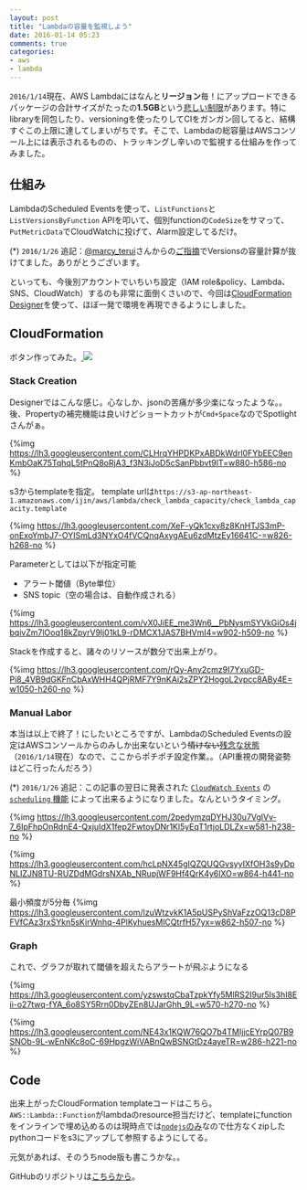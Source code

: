 ```yaml
---
layout: post
title: "Lambdaの容量を監視しよう"
date: 2016-01-14 05:23
comments: true
categories: 
- aws
- lambda
---
```


`2016/1/14`現在、AWS Lambdaにはなんと**リージョン**毎！にアップロードできるパッケージの合計サイズがたったの**1.5GB**という[悲しい制限](http://docs.aws.amazon.com/lambda/latest/dg/limits.html#limits-list)があります。特にlibraryを同包したり、versioningを使ったりしてCIをガンガン回してると、結構すぐこの上限に達してしまいがちです。そこで、Lambdaの総容量はAWSコンソール上には表示されるものの、トラッキングし辛いので監視する仕組みを作ってみました。

## 仕組み

LambdaのScheduled Eventsを使って、`ListFunctions`と`ListVersionsByFunction` APIを叩いて、個別functionの`CodeSize`をサマって、`PutMetricData`でCloudWatchに投げて、Alarm設定してるだけ。

<script src="https://gist-it.appspot.com/https://github.com/ijin/check_lambda_capacity/blob/master/lambda_function.py"></script>

(*) `2016/1/26` 追記：[@marcy_terui](https://twitter.com/marcy_terui)さんからの[ご指摘](https://twitter.com/marcy_terui/status/689326911634329600)でVersionsの容量計算が抜けてました。ありがとうございます。

といっても、今後別アカウントでいちいち設定（IAM role&policy、Lambda、SNS、CloudWatch）するのも非常に面倒くさいので、今回は[CloudFormation Designer](http://docs.aws.amazon.com/AWSCloudFormation/latest/UserGuide/working-with-templates-cfn-designer.html)を使って、ほぼ一発で環境を再現できるようにしました。

## CloudFormation

ボタン作ってみた。<a href="https://console.aws.amazon.com/cloudformation/home?region=ap-northeast-1#/stacks/new?stackName=check-lambda-capacity&templateURL=https://s3-ap-northeast-1.amazonaws.com/ijin/aws/lambda/check_lambda_capacity/check_lambda_capacity.template">
<img src="https://s3.amazonaws.com/cloudformation-examples/cloudformation-launch-stack.png">
</a>

### Stack Creation
Designerではこんな感じ。心なしか、jsonの苦痛が多少楽になったような。。後、Propertyの補完機能は良いけどショートカットが`Cmd+Space`なのでSpotlightさんがぁ。

{%img https://lh3.googleusercontent.com/CLHrqYHPDKPxABDkWdrl0FYbEEC9enKmbOaK75TqhqL5tPnQ8oRjA3_f3N3iJoD5cSanPbbvt9lT=w880-h586-no %}

s3からtemplateを指定。
template urlは`https://s3-ap-northeast-1.amazonaws.com/ijin/aws/lambda/check_lambda_capacity/check_lambda_capacity.template`


{%img https://lh3.googleusercontent.com/XeF-yQk1cxy8z8KnHTJS3mP-onExoYmbJ7-OYISmLd3NYxO4fVCQnqAxygAEu6zdMtzEy16641C-=w826-h268-no %}

Parameterとしては以下が指定可能

- アラート閾値（Byte単位）
- SNS topic（空の場合は、自動作成される）

{%img https://lh3.googleusercontent.com/vX0JiEE_me3Wn6__PbNysmSYVkGiOs4jbqivZm7lOoq18kZpyrV9lj01kL9-rDMCX1JAS7BHVmI4=w902-h509-no %}

Stackを作成すると、諸々のリソースが数分で出来上がり。

{%img https://lh3.googleusercontent.com/rQy-Any2cmz9I7YxuGD-Pi8_4VB9dGKFnCbAxWHH4QPjRMF7Y9nKAi2sZPY2HogoL2vpcc8ABy4E=w1050-h260-no %}

### Manual Labor
本当は以上で終了！にしたいところですが、LambdaのScheduled Eventsの設定はAWSコンソールからのみしか出来ないという~~情けない~~[残念な状態](http://docs.aws.amazon.com/lambda/latest/dg/with-scheduled-events.html)（`2016/1/14`現在）なので、ここからポチポチ設定作業。。（API重視の開発姿勢はどこ行ったんだろう）

(*) `2016/1/26` 追記：この記事の翌日に発表された [`CloudWatch Events`](http://docs.aws.amazon.com/AmazonCloudWatch/latest/DeveloperGuide/WhatIsCloudWatchEvents.html) の [`scheduling` 機能](http://docs.aws.amazon.com/AmazonCloudWatch/latest/DeveloperGuide/ScheduledEvents.html) によって出来るようになりました。なんというタイミング。

{%img https://lh3.googleusercontent.com/2pedymzqDYHJ30u7VglVv-7_6IpFhpOnRdnE4-QxjuIdX1fep2FwtoyDNr1Kl5yEqT1rtjoLDLZx=w581-h238-no %}

{%img https://lh3.googleusercontent.com/hcLpNX45gIQZQUQGvsyyIXfOH3s9yDpNLIZJN8TU-RUZDdMGdrsNXAb_NRupjWF9Hf4QrK4y6lXO=w864-h441-no %}

最小頻度が5分毎
{%img https://lh3.googleusercontent.com/lzuWtzvkK1A5pUSPyShVaFzzOQ13cD8PFVfCAz3rxSYkn5sKirWnhq-4PlKyhuesMlCQtrfH57yx=w862-h507-no %}

### Graph

これで、グラフが取れて閾値を超えたらアラートが飛ぶようになる

{%img https://lh3.googleusercontent.com/yzswstqCbaTzpkYfy5MlRS2I9ur5Is3hI8Eii-o27twq-fYA_6o8SY5Rrn0DbyZEn8UJarGhh_9L=w570-h270-no %}

{%img https://lh3.googleusercontent.com/NE43x1KQW76QO7b4TMIjjcEYrpQ07B9SNOb-9L-wEnNKc8oC-69HpgzWiVABnQwBSNGtDz4ayeTR=w286-h221-no %}

## Code

出来上がったCloudFormation templateコードはこちら。`AWS::Lambda::Function`がlambdaのresource担当だけど、templateにfunctionをインラインで埋め込めるのは現時点では[`nodejs`のみ](http://docs.aws.amazon.com/AWSCloudFormation/latest/UserGuide/aws-properties-lambda-function-code.html)なので仕方なくzipしたpythonコードをs3にアップして参照するようにしてる。

<script src="https://gist-it.appspot.com/https://github.com/ijin/check_lambda_capacity/blob/master/check_lambda_capacity.template"></script>

元気があれば、そのうちnode版も書こうかな。。

GitHubのリポジトリは[こちらから](https://github.com/ijin/check_lambda_capacity)。
